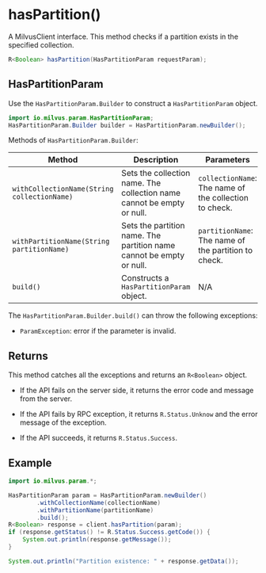 # hasPartition()

A MilvusClient interface. This method checks if a partition exists in the specified collection.

```Java
R<Boolean> hasPartition(HasPartitionParam requestParam);
```

## HasPartitionParam

Use the `HasPartitionParam.Builder` to construct a `HasPartitionParam` object.

```Java
import io.milvus.param.HasPartitionParam;
HasPartitionParam.Builder builder = HasPartitionParam.newBuilder();
```

Methods of `HasPartitionParam.Builder`:

| Method                                      | Description                                                  | Parameters                                |
| ------------------------------------------- | ------------------------------------------------------------ | ----------------------------------------- |
| `withCollectionName(String collectionName)` | Sets the collection name. The collection name cannot be empty or null. | `collectionName`: The name of the collection to check. |
| `withPartitionName(String partitionName)`   | Sets the partition name. The partition name cannot be empty or null. | `partitionName`: The name of the partition to check.    |
| `build()`                                   | Constructs a `HasPartitionParam `object.                     | N/A                                       |

The `HasPartitionParam.Builder.build()` can throw the following exceptions:

- `ParamException`: error if the parameter is invalid.

## Returns

This method catches all the exceptions and returns an `R<Boolean>` object.

- If the API fails on the server side, it returns the error code and message from the server.

- If the API fails by RPC exception, it returns `R.Status.Unknow` and the error message of the exception.

- If the API succeeds, it returns `R.Status.Success`.

## Example

```Java
import io.milvus.param.*;

HasPartitionParam param = HasPartitionParam.newBuilder()
        .withCollectionName(collectionName)
        .withPartitionName(partitionName)
        .build();
R<Boolean> response = client.hasPartition(param);
if (response.getStatus() != R.Status.Success.getCode()) {
    System.out.println(response.getMessage());
}

System.out.println("Partition existence: " + response.getData());
```
